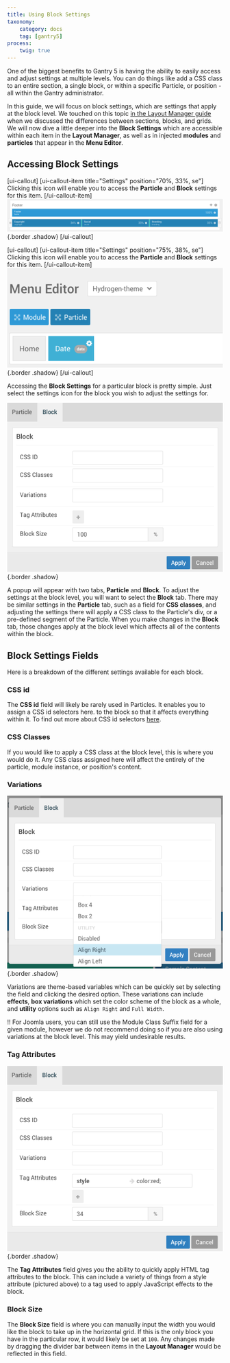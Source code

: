 ```yaml
---
title: Using Block Settings
taxonomy:
    category: docs
    tag: [gantry5]
process:
    twig: true
---
```


One of the biggest benefits to Gantry 5 is having the ability to easily access and adjust settings at multiple levels. You can do things like add a CSS class to an entire section, a single block, or within a specific Particle, or position - all within the Gantry administrator.

In this guide, we will focus on block settings, which are settings that apply at the block level. We touched on this topic [in the Layout Manager guide](../../configure/layout-manager#blocks) when we discussed the differences between sections, blocks, and grids. We will now dive a little deeper into the **Block Settings** which are accessible within each item in the **Layout Manager**, as well as in injected **modules** and **particles** that appear in the **Menu Editor**. 

## Accessing Block Settings

[ui-callout]
[ui-callout-item title="Settings" position="70%, 33%, se"]
Clicking this icon will enable you to access the **Particle** and **Block** settings for this item.
[/ui-callout-item]
![](block_settings_1.png) {.border .shadow}
[/ui-callout]

[ui-callout]
[ui-callout-item title="Settings" position="75%, 38%, se"]
Clicking this icon will enable you to access the **Particle** and **Block** settings for this item.
[/ui-callout-item]
![](block_settings_3.png) {.border .shadow}
[/ui-callout]

Accessing the **Block Settings** for a particular block is pretty simple. Just select the settings <i class="fa fa-cog"></i> icon for the block you wish to adjust the settings for.

![Block Settings](block_settings_2.png) {.border .shadow}

A popup will appear with two tabs, **Particle** and **Block**. To adjust the settings at the block level, you will want to select the **Block** tab. There may be similar settings in the **Particle** tab, such as a field for **CSS classes**, and adjusting the settings there will apply a CSS class to the Particle's div, or a pre-defined segment of the Particle. When you make changes in the **Block** tab, those changes apply at the block level which affects all of the contents within the block.

## Block Settings Fields

Here is a breakdown of the different settings available for each block.

### CSS id

The **CSS id** field will likely be rarely used in Particles. It enables you to assign a CSS id selectors here. to the block so that it affects everything within it. To find out more about CSS id selectors [here](http://www.w3schools.com/cssref/sel_id.asp). 

### CSS Classes

If you would like to apply a CSS class at the block level, this is where you would do it. Any CSS class assigned here will affect the entirely of the particle, module instance, or position's content.

### Variations

![Block Settings](block_settings_4.png) {.border .shadow}

Variations are theme-based variables which can be quickly set by selecting the field and clicking the desired option. These variations can include **effects**, **box variations** which set the color scheme of the block as a whole, and **utility** options such as `Align Right` and `Full Width`.

!! For Joomla users, you can still use the Module Class Suffix field for a given module, however we do not recommend doing so if you are also using variations at the block level. This may yield undesirable results.

### Tag Attributes

![Block Settings](block_settings_5.png) {.border .shadow}

The **Tag Attributes** field gives you the ability to quickly apply HTML tag attributes to the block. This can include a variety of things from a style attribute (pictured above) to a tag used to apply JavaScript effects to the block. 

### Block Size

The **Block Size** field is where you can manually input the width you would like the block to take up in the horizontal grid. If this is the only block you have in the particular row, it would likely be set at `100`. Any changes made by dragging the divider bar between items in the **Layout Manager** would be reflected in this field.